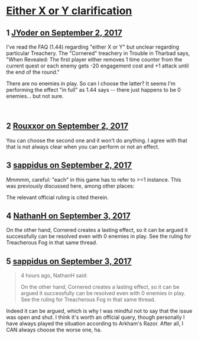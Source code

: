 # [Either X or Y clarification](https://community.fantasyflightgames.com/topic/257823-either-x-or-y-clarification/)

## 1 [JYoder on September 2, 2017](https://community.fantasyflightgames.com/topic/257823-either-x-or-y-clarification/?do=findComment&comment=2965477)

I've read the FAQ (1.44) regarding "either X or Y" but unclear regarding particular Treachery. The "Cornered" treachery in Trouble in Tharbad says, "When Revealed: The first player either removes 1 time counter from the current quest or each enemy gets -20 engagement cost and +1 attack until the end of the round."

There are no enemies in play. So can I choose the latter? It seems I'm performing the effect "in full" as 1.44 says -- there just happens to be 0 enemies... but not sure.

 

## 2 [Rouxxor on September 2, 2017](https://community.fantasyflightgames.com/topic/257823-either-x-or-y-clarification/?do=findComment&comment=2965808)

You can choose the second one and it won't do anything. I agree with that that is not always clear when you can perform or not an effect.

## 3 [sappidus on September 2, 2017](https://community.fantasyflightgames.com/topic/257823-either-x-or-y-clarification/?do=findComment&comment=2966187)

Mmmmm, careful: "each" in this game has to refer to >=1 instance. This was previously discussed here, among other places:

The relevant official ruling is cited therein.

## 4 [NathanH on September 3, 2017](https://community.fantasyflightgames.com/topic/257823-either-x-or-y-clarification/?do=findComment&comment=2966565)

On the other hand, Cornered creates a lasting effect, so it can be argued it successfully can be resolved even with 0 enemies in play. See the ruling for Treacherous Fog in that same thread.

## 5 [sappidus on September 3, 2017](https://community.fantasyflightgames.com/topic/257823-either-x-or-y-clarification/?do=findComment&comment=2966697)

> 4 hours ago, NathanH said:
> 
> On the other hand, Cornered creates a lasting effect, so it can be argued it successfully can be resolved even with 0 enemies in play. See the ruling for Treacherous Fog in that same thread.

Indeed it can be argued, which is why I was mindful not to say that the issue was open and shut. I think it's worth an official query, though personally I have always played the situation according to Arkham's Razor. After all, I CAN always choose the worse one, ha.

